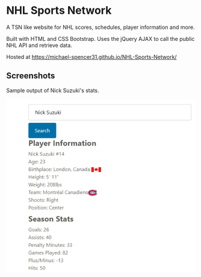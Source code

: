 # NHL Sports Network

A TSN like website for NHL scores, schedules, player information and more.

Built with HTML and CSS Bootstrap. Uses the jQuery AJAX to call the public NHL API and retrieve data.

Hosted at https://michael-spencer31.github.io/NHL-Sports-Network/

## Screenshots

Sample output of Nick Suzuki's stats.

![Sample screenshot showing Nick Suzuki's stats.](/splashscreen.PNG?raw=true)



